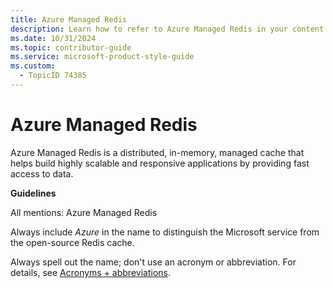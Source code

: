```yaml
---
title: Azure Managed Redis
description: Learn how to refer to Azure Managed Redis in your content.
ms.date: 10/31/2024
ms.topic: contributor-guide
ms.service: microsoft-product-style-guide
ms.custom:
  - TopicID 74385
---
```



# Azure Managed Redis

Azure Managed Redis is a distributed, in-memory, managed cache that helps build highly scalable and responsive applications by providing fast access to data.  

**Guidelines**  

All mentions: Azure Managed Redis  

Always include *Azure* in the name to distinguish the Microsoft service from the open-source Redis cache.  

Always spell out the name; don't use an acronym or abbreviation. For details, see [Acronyms + abbreviations](~\acronyms-and-abbreviations.md).

